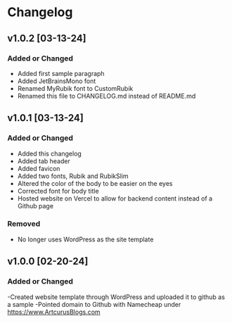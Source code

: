 # Changelog

## v1.0.2 [03-13-24]

### Added or Changed
- Added first sample paragraph
- Added JetBrainsMono font
- Renamed MyRubik font to CustomRubik
- Renamed this file to CHANGELOG.md instead of README.md

## v1.0.1 [03-13-24]

### Added or Changed
- Added this changelog
- Added tab header
- Added favicon
- Added two fonts, Rubik and RubikSlim
- Altered the color of the body to be easier on the eyes
- Corrected font for body title
- Hosted website on Vercel to allow for backend content instead of a Github page

### Removed
- No longer uses WordPress as the site template

## v1.0.0 [02-20-24]

### Added or Changed
-Created website template through WordPress and uploaded it to github as a sample
-Pointed domain to Github with Namecheap under https://www.ArtcurusBlogs.com
